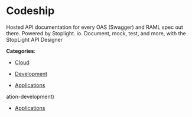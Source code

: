 # Codeship

Hosted API documentation for every OAS (Swagger) and RAML spec out there. Powered by Stoplight. io.  Document, mock, test, and more, with the StopLight API Designer

**Categories**:

- [Cloud](https://github/apis-list/apis-list#cloud)

- [Development](https://github/apis-list/apis-list#development)

- [Applications](https://github/apis-list/apis-list#applications)



ation-development)

- [Applications](https://github/apis-list/apis-list#applications)



